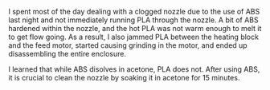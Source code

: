 I spent most of the day dealing with a clogged nozzle due to the use of ABS last night and not immediately running PLA through the nozzle. A bit of ABS hardened within the nozzle, and the hot PLA was not warm enough to melt it to get flow going. As a result, I also jammed PLA between the heating block and the feed motor, started causing grinding in the motor, and ended up disassembling the entire enclosure.

I learned that while ABS disolves in acetone, PLA does not. After using ABS, it is crucial to clean the nozzle by soaking it in acetone for 15 minutes.
